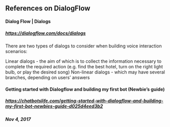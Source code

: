 ## References on DialogFlow

#### Dialog Flow | Dialogs
##### https://dialogflow.com/docs/dialogs

There are two types of dialogs to consider when building voice interaction scenarios:

Linear dialogs - the aim of which is to collect the information necessary to complete the required action (e.g. find the best hotel, turn on the right light bulb, or play the desired song)
Non-linear dialogs - which may have several branches, depending on users’ answers

#### Getting started with Dialogflow and building my first bot (Newbie’s guide)
##### https://chatbotslife.com/getting-started-with-dialogflow-and-building-my-first-bot-newbies-guide-d025d4eed3b2
##### Nov 4, 2017

